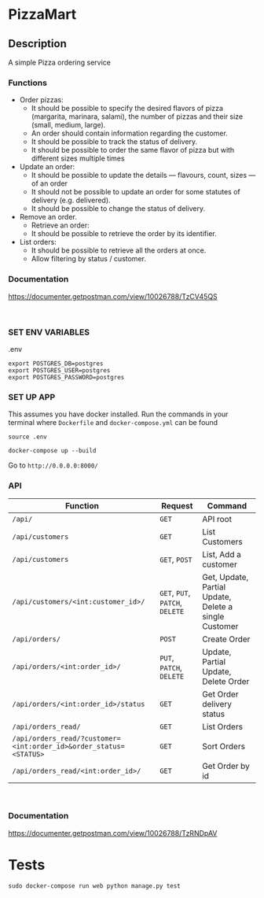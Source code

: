# PizzaMart

## Description
A simple Pizza ordering service

### Functions 
* Order pizzas:
	* It should be possible to specify the desired flavors of pizza (margarita, marinara, salami), the number of pizzas and their size (small, medium, large).
    * An order should contain information regarding the customer.
	* It should be possible to track the status of delivery.
    * It should be possible to order the same flavor of pizza but with different sizes multiple times
* Update an order:
	* It should be possible to update the details — flavours, count, sizes — of an order
    * It should not be possible to update an order for some statutes of delivery (e.g. delivered).
	* It should be possible to change the status of delivery.
* Remove an order.
	* Retrieve an order:
	* It should be possible to retrieve the order by its identifier.
* List orders:
	* It should be possible to retrieve all the orders at once.
	* Allow filtering by status / customer.




### Documentation
https://documenter.getpostman.com/view/10026788/TzCV45QS

<br>

### SET ENV VARIABLES
.env
```
export POSTGRES_DB=postgres
export POSTGRES_USER=postgres
export POSTGRES_PASSWORD=postgres
```

### SET UP APP

This assumes you have docker installed. Run the commands in your terminal where `Dockerfile` and `docker-compose.yml` can be found

`source .env`

`docker-compose up --build`

Go to  `http://0.0.0.0:8000/`



### API 
| Function                                   | Request| Command                 |
| ------------------------------------------ | -------| ------------------------|
| `/api/`                                    |`GET`   | API root                |
| `/api/customers`                           |`GET`   | List Customers          |
| `/api/customers`                           |`GET`, `POST`   | List, Add a customer|
| `/api/customers/<int:customer_id>/`         |`GET`, `PUT`, `PATCH`, `DELETE`| Get, Update, Partial Update, Delete a single Customer|
| `/api/orders/`                             |`POST`  | Create Order            |
| `/api/orders/<int:order_id>/`              |`PUT`, `PATCH`, `DELETE`| Update, Partial Update, Delete Order|
| `/api/orders/<int:order_id>/status`        |`GET`   | Get Order delivery status|
| `/api/orders_read/`                        |`GET`   | List Orders             |
| `/api/orders_read/?customer=<int:order_id>&order_status=<STATUS>`|`GET`   | Sort Orders|
| `/api/orders_read/<int:order_id>/`             |`GET`   | Get Order by id|

<br>

### Documentation
https://documenter.getpostman.com/view/10026788/TzRNDpAV


# Tests
`sudo docker-compose run web python manage.py test`